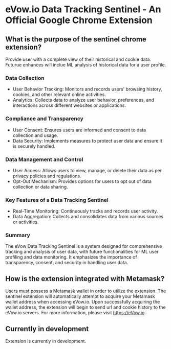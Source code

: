 # eVow.io Data Tracking Sentinel - An Official Google Chrome Extension

## What is the purpose of the sentinel chrome extension?
Provide user with a complete view of their historical and cookie data. Futurue enhances will inclue ML analysis of historical data for a user profile.

### Data Collection
- User Behavior Tracking: Monitors and records users' browsing history, cookies, and other relevant online activities.
- Analytics: Collects data to analyze user behavior, preferences, and interactions across different websites or applications.
### Compliance and Transparency
- User Consent: Ensures users are informed and consent to data collection and usage.
- Data Security: Implements measures to protect user data and ensure it is securely handled.
### Data Management and Control
- User Access: Allows users to view, manage, or delete their data as per privacy policies and regulations.
- Opt-Out Mechanism: Provides options for users to opt out of data collection or data sharing.
### Key Features of a Data Tracking Sentinel
- Real-Time Monitoring: Continuously tracks and records user activity.
- Data Aggregation: Collects and consolidates data from various sources or activities.
### Summary
The eVow Data Tracking Sentinel is a system designed for comprehensive tracking and analysis of user data, with future functionalities for ML user profiling and data monitoring. It emphasizes the importance of transparency, consent, and security in handling user data.

## How is the extension integrated with Metamask?
Users must possess a Metamask wallet in order to utilize the extension. The sentinel extension will automatically attempt to acquire your Metamask wallet address when accessing eVow.io. Upon successfully acquiring the wallet address, the extension will begin to send url and cookie history to the eVow.io servers. For more information, please visit https://eVow.io.

## Currently in development
Extension is currently in development. 
